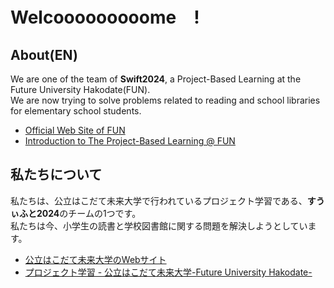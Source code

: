# Welcooooooooome　!
## About(EN)
We are one of the team of **Swift2024**, a Project-Based Learning at the Future University Hakodate(FUN).<br>
We are now trying to solve problems related to reading and school libraries for elementary school students.<br>
* [Official Web Site of FUN](https://www.fun.ac.jp/en)
*  [Introduction to The Project-Based Learning @ FUN](https://www.fun.ac.jp/en/intro-pbl)
## 私たちについて
私たちは、公立はこだて未来大学で行われているプロジェクト学習である、**すうぃふと2024**のチームの1つです。<br>
私たちは今、小学生の読書と学校図書館に関する問題を解決しようとしています。<br>
* [公立はこだて未来大学のWebサイト](https://www.fun.ac.jp/)
*  [プロジェクト学習 - 公立はこだて未来大学-Future University Hakodate-](https://www.fun.ac.jp/project-learning)

<!--

**Here are some ideas to get you started:**

🙋‍♀️ A short introduction - what is your organization all about?
🌈 Contribution guidelines - how can the community get involved?
👩‍💻 Useful resources - where can the community find your docs? Is there anything else the community should know?
🍿 Fun facts - what does your team eat for breakfast?
🧙 Remember, you can do mighty things with the power of [Markdown](https://docs.github.com/github/writing-on-github/getting-started-with-writing-and-formatting-on-github/basic-writing-and-formatting-syntax)
-->
